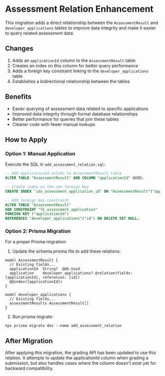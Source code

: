 # Assessment Relation Enhancement

This migration adds a direct relationship between the `AssessmentResult` and `developer_applications` tables to improve data integrity and make it easier to query related assessment data.

## Changes

1. Adds an `applicationId` column to the `AssessmentResult` table
2. Creates an index on this column for better query performance
3. Adds a foreign key constraint linking to the `developer_applications` table
4. Establishes a bidirectional relationship between the tables

## Benefits

- Easier querying of assessment data related to specific applications
- Improved data integrity through formal database relationships
- Better performance for queries that join these tables
- Cleaner code with fewer manual lookups

## How to Apply

### Option 1: Manual Application

Execute the SQL in `add_assessment_relation.sql`:

```sql
-- Add applicationId column to AssessmentResult table
ALTER TABLE "AssessmentResult" ADD COLUMN "applicationId" UUID;

-- Create index on the new foreign key
CREATE INDEX "idx_assessment_application_id" ON "AssessmentResult"("applicationId");

-- Add foreign key constraint
ALTER TABLE "AssessmentResult" 
ADD CONSTRAINT "fk_assessment_application" 
FOREIGN KEY ("applicationId") 
REFERENCES "developer_applications"("id") ON DELETE SET NULL;
```

### Option 2: Prisma Migration

For a proper Prisma migration:

1. Update the schema.prisma file to add these relations:

```prisma
model AssessmentResult {
  // Existing fields...
  applicationId  String?  @db.Uuid
  application    developer_applications? @relation(fields: [applicationId], references: [id])
  @@index([applicationId])
}

model developer_applications {
  // Existing fields...
  assessmentResults AssessmentResult[]
}
```

2. Run prisma migrate:
```
npx prisma migrate dev --name add_assessment_relation
```

## After Migration

After applying this migration, the grading API has been updated to use this relation. It attempts to update the applicationId column when grading a submission, but also handles cases where the column doesn't exist yet for backward compatibility. 